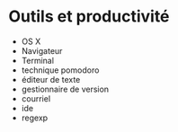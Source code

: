 Outils et productivité
==============================

- OS X
- Navigateur
- Terminal
- technique pomodoro
- éditeur de texte
- gestionnaire de version
- courriel
- ide
- regexp

